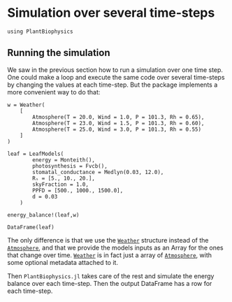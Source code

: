 # Simulation over several time-steps

```@setup usepkg
using PlantBiophysics
```

## Running the simulation

We saw in the previous section how to run a simulation over one time step. One could make a loop and execute the same code over several time-steps by changing the values at each time-step. But the package implements a more convenient way to do that:

```@example usepkg
w = Weather(
    [
        Atmosphere(T = 20.0, Wind = 1.0, P = 101.3, Rh = 0.65),
        Atmosphere(T = 23.0, Wind = 1.5, P = 101.3, Rh = 0.60),
        Atmosphere(T = 25.0, Wind = 3.0, P = 101.3, Rh = 0.55)
    ]
)

leaf = LeafModels(
        energy = Monteith(),
        photosynthesis = Fvcb(),
        stomatal_conductance = Medlyn(0.03, 12.0),
        Rₛ = [5., 10., 20.],
        skyFraction = 1.0,
        PPFD = [500., 1000., 1500.0],
        d = 0.03
    )

energy_balance!(leaf,w)

DataFrame(leaf)
```

The only difference is that we use the [`Weather`](@ref) structure instead of the [`Atmosphere`](@ref), and that we provide the models inputs as an Array for the ones that change over time. [`Weather`](@ref) is in fact just a array of [`Atmosphere`](@ref), with some optional metadata attached to it.

Then `PlantBiophysics.jl` takes care of the rest and simulate the energy balance over each time-step. Then the output DataFrame has a row for each time-step.
